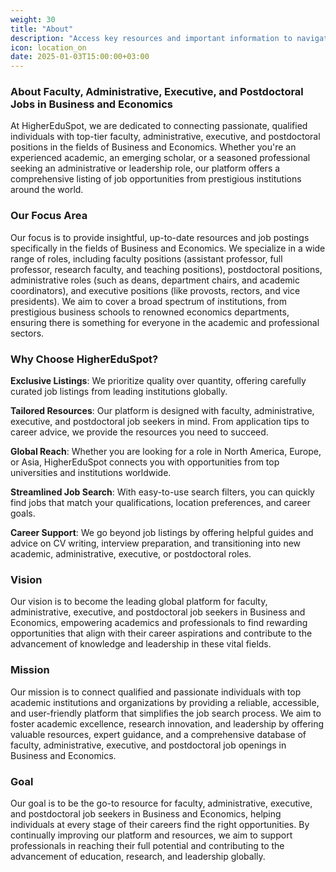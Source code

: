 ```yaml
---
weight: 30
title: "About"
description: "Access key resources and important information to navigate HigherEduSpot with ease."
icon: location_on
date: 2025-01-03T15:00:00+03:00
--- 
```


### About Faculty, Administrative, Executive, and Postdoctoral Jobs in Business and Economics

At HigherEduSpot, we are dedicated to connecting passionate, qualified individuals with top-tier faculty, administrative, executive, and postdoctoral positions in the fields of Business and Economics. Whether you're an experienced academic, an emerging scholar, or a seasoned professional seeking an administrative or leadership role, our platform offers a comprehensive listing of job opportunities from prestigious institutions around the world.

### Our Focus Area

Our focus is to provide insightful, up-to-date resources and job postings specifically in the fields of Business and Economics. We specialize in a wide range of roles, including faculty positions (assistant professor, full professor, research faculty, and teaching positions), postdoctoral positions, administrative roles (such as deans, department chairs, and academic coordinators), and executive positions (like provosts, rectors, and vice presidents). We aim to cover a broad spectrum of institutions, from prestigious business schools to renowned economics departments, ensuring there is something for everyone in the academic and professional sectors.

### Why Choose HigherEduSpot?

**Exclusive Listings**: We prioritize quality over quantity, offering carefully curated job listings from leading institutions globally.

**Tailored Resources**: Our platform is designed with faculty, administrative, executive, and postdoctoral job seekers in mind. From application tips to career advice, we provide the resources you need to succeed.

**Global Reach**: Whether you are looking for a role in North America, Europe, or Asia, HigherEduSpot connects you with opportunities from top universities and institutions worldwide.

**Streamlined Job Search**: With easy-to-use search filters, you can quickly find jobs that match your qualifications, location preferences, and career goals.

**Career Support**: We go beyond job listings by offering helpful guides and advice on CV writing, interview preparation, and transitioning into new academic, administrative, executive, or postdoctoral roles.

### Vision

Our vision is to become the leading global platform for faculty, administrative, executive, and postdoctoral job seekers in Business and Economics, empowering academics and professionals to find rewarding opportunities that align with their career aspirations and contribute to the advancement of knowledge and leadership in these vital fields.

### Mission

Our mission is to connect qualified and passionate individuals with top academic institutions and organizations by providing a reliable, accessible, and user-friendly platform that simplifies the job search process. We aim to foster academic excellence, research innovation, and leadership by offering valuable resources, expert guidance, and a comprehensive database of faculty, administrative, executive, and postdoctoral job openings in Business and Economics.

### Goal

Our goal is to be the go-to resource for faculty, administrative, executive, and postdoctoral job seekers in Business and Economics, helping individuals at every stage of their careers find the right opportunities. By continually improving our platform and resources, we aim to support professionals in reaching their full potential and contributing to the advancement of education, research, and leadership globally.